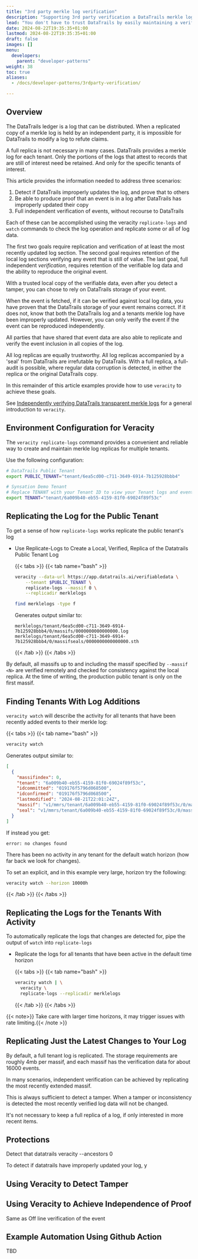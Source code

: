 ```yaml
---
title: "3rd party merkle log verification"
description: "Supporting 3rd party verification a DataTrails merkle log"
lead: "You don't have to trust DataTrails by easily maintaining a verified replica of a merkle log"
date: 2024-08-22T19:35:35+01:00
lastmod: 2024-08-22T19:35:35+01:00
draft: false
images: []
menu:
  developers:
    parent: "developer-patterns"
weight: 38
toc: true
aliases: 
  - /docs/developer-patterns/3rdparty-verification/

---
```


## Overview

The DataTrails ledger is a log that can be distributed.
When a replicated copy of a merkle log is held by an independent party, it is impossible for DataTrails to modify a log to refute claims.

A full replica is not necessary in many cases.
DataTrails provides a merkle log for each tenant.
Only the portions of the logs that attest to records that are still of interest need be retained.
And only for the specific tenants of interest.

This article provides the information needed to address three scenarios:

1. Detect if DataTrails improperly updates the log, and prove that to others
1. Be able to produce proof that an event is in a log after DataTrails has improperly updated their copy
1. Full independent verification of events, without recourse to DataTrails

Each of these can be accomplished using the veracity `replicate-logs` and `watch` commands to check the log operation and replicate some or all of log data.

The first two goals require replication and verification of at least the most recently updated log section.
The second goal requires retention of the local log sections verifying any event that is still of value.
The last goal, full independent *verification*, requires retention of the verifiable log data and the ability to reproduce the original event.

With a trusted local copy of the verifiable data, even after you detect a tamper, you can chose to rely on DataTrails storage of your event.

When the event is fetched, if it can be verified against local log data, you have proven that the DataTrails storage of your event remains correct.
If it does not, know that both the DataTrails log and a tenants merkle log have been improperly updated.
However, you can only verify the event if the event can be reproduced independently.

All parties that have shared that event data are also able to replicate and verify the event inclusion in all copies of the log.

All log replicas are equally trustworthy.
All log replicas accompanied by a 'seal' from DataTrails are irrefutable by DataTrails.
With a full replica, a full-audit is possible, where regular data corruption is detected, in either the replica or the original DataTrails copy.

In this remainder of this article examples provide how to use `veracity` to achieve these goals.

See [Independently verifying DataTrails transparent merkle logs](/developers/developer-patterns/veracity/) for a general introduction to `veracity`.

## Environment Configuration for Veracity

The `veracity replicate-logs` command provides a convenient and reliable way to create and maintain merkle log replicas for multiple tenants.

Use the following configuration:

```bash
# DataTrails Public Tenant
export PUBLIC_TENANT="tenant/6ea5cd00-c711-3649-6914-7b125928bbb4"

# Synsation Demo Tenant
# Replace TENANT with your Tenant ID to view your Tenant logs and events
export TENANT="tenant/6a009b40-eb55-4159-81f0-69024f89f53c"
```

## Replicating the Log for the Public Tenant

To get a sense of how `replicate-logs` works replicate the public tenant's log

- Use Replicate-Logs to Create a Local, Verified, Replica of the Datatrails Public Tenant Log

  {{< tabs >}}
    {{< tab name="bash" >}}

  ```bash
  veracity --data-url https://app.datatrails.ai/verifiabledata \
      --tenant $PUBLIC_TENANT \
      replicate-logs --massif 0 \
      --replicadir merklelogs

  find merklelogs -type f
  ```

  Generates output similar to:

  ```output
  merklelogs/tenant/6ea5cd00-c711-3649-6914-7b125928bbb4/0/massifs/0000000000000000.log
  merklelogs/tenant/6ea5cd00-c711-3649-6914-7b125928bbb4/0/massifseals/0000000000000000.sth
  ```

    {{< /tab >}}
  {{< /tabs >}}

By default, all massifs up to and including the massif specified by `--massif <N>` are verified remotely and checked for consistency against the local replica.
At the time of writing, the production public tenant is only on the first massif.

## Finding Tenants With Log Additions

`veracity watch` will describe the activity for all tenants that have been recently added events to their merkle log:

{{< tabs >}}
   {{< tab name="bash" >}}

  ```bash
  veracity watch
  ```

  Generates output similar to:

  ```json
  [
    {
      "massifindex": 0,
      "tenant": "6a009b40-eb55-4159-81f0-69024f89f53c",
      "idcommitted": "019176f5796d068500",
      "idconfirmed": "019176f5796d068500",
      "lastmodified": "2024-08-21T22:01:24Z",
      "massif": "v1/mmrs/tenant/6a009b40-eb55-4159-81f0-69024f89f53c/0/massifs/0000000000000000.log",
      "seal": "v1/mmrs/tenant/6a009b40-eb55-4159-81f0-69024f89f53c/0/massifseals/0000000000000000.sth"
    }
  ]
  ```

  If instead you get:

  ```output
  error: no changes found
  ```

   There has been no activity in any tenant for the default watch horizon (how far back we look for changes).

   To set an explicit, and in this example very large, horizon try the following:

   ```bash
   veracity watch --horizon 10000h
   ```

  {{< /tab >}}
{{< /tabs >}}

## Replicating the Logs for the Tenants With Activity

To automatically replicate the logs that changes are detected for, pipe the output of `watch` into `replicate-logs`

- Replicate the logs for all tenants that have been active in the default time horizon

  {{< tabs >}}
    {{< tab name="bash" >}}

  ```bash
  veracity watch | \
    veracity \
    replicate-logs --replicadir merklelogs
  ```

    {{< /tab >}}
  {{< /tabs >}}

{{< note>}} Take care with larger time horizons, it may trigger issues with rate limiting.{{< /note >}}

## Replicating Just the Latest Changes to Your Log

By default, a full tenant log is replicated.
The storage requirements are roughly 4mb per massif, and each massif has the verification data for about 16000 events.

In many scenarios, independent verification can be achieved by replicating the most recently extended massif.

This is always sufficient to detect a tamper.
When a tamper or inconsistency is detected the most recently verified log data will not be changed.

It's not necessary to keep a full replica of a log, if only interested in more recent items.

## Protections

Detect that datatrails
veracity --ancestors 0

To detect if datatrails have improperly updated your log, y

## Using Veracity to Detect Tamper

## Using Veracity to Achieve Independence of Proof

Same as Off line verification of the event

## Example Automation Using Github Action

TBD
